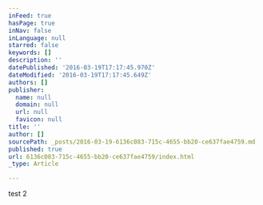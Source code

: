```yaml
---
inFeed: true
hasPage: true
inNav: false
inLanguage: null
starred: false
keywords: []
description: ''
datePublished: '2016-03-19T17:17:45.970Z'
dateModified: '2016-03-19T17:17:45.649Z'
authors: []
publisher:
  name: null
  domain: null
  url: null
  favicon: null
title: ''
author: []
sourcePath: _posts/2016-03-19-6136c083-715c-4655-bb20-ce637fae4759.md
published: true
url: 6136c083-715c-4655-bb20-ce637fae4759/index.html
_type: Article

---
```

test 2